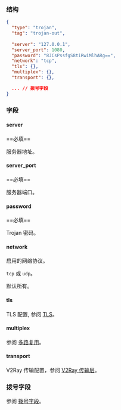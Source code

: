 ### 结构

```json
{
  "type": "trojan",
  "tag": "trojan-out",
  
  "server": "127.0.0.1",
  "server_port": 1080,
  "password": "8JCsPssfgS8tiRwiMlhARg==",
  "network": "tcp",
  "tls": {},
  "multiplex": {},
  "transport": {},

  ... // 拨号字段
}
```

### 字段

#### server

==必填==

服务器地址。

#### server_port

==必填==

服务器端口。

#### password

==必填==

Trojan 密码。

#### network

启用的网络协议。

`tcp` 或 `udp`。

默认所有。

#### tls

TLS 配置, 参阅 [TLS](/zh/configuration/shared/tls/#outbound)。

#### multiplex

参阅 [多路复用](/zh/configuration/shared/multiplex#outbound)。

#### transport

V2Ray 传输配置，参阅 [V2Ray 传输层](/zh/configuration/shared/v2ray-transport/)。

### 拨号字段

参阅 [拨号字段](/zh/configuration/shared/dial/)。
